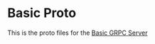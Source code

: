 # Basic Proto

This is the proto files for the [Basic GRPC Server](https://github.com/writethesky/basic)

